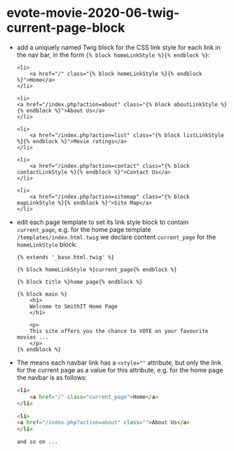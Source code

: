 # evote-movie-2020-06-twig-current-page-block

- add a uniquely named Twig block for the CSS link style for each link in the nav bar, in the form `{% block homeLinkStyle %}{% endblock %}`:
    
    ```twig
    <li>
        <a href="/" class="{% block homeLinkStyle %}{% endblock %}">Home</a>
    </li>
    
    <li>
    <a href="/index.php?action=about" class="{% block aboutLinkStyle %}{% endblock %}">About Us</a>
    </li>
    
    <li>
        <a href="/index.php?action=list" class="{% block listLinkStyle %}{% endblock %}">Movie ratings</a>
    </li>
    
    <li>
        <a href="/index.php?action=contact" class="{% block contactLinkStyle %}{% endblock %}">Contact Us</a>
    </li>
    
    <li>
        <a href="/index.php?action=sitemap" class="{% block mapLinkStyle %}{% endblock %}">Site Map</a>
    </li>
    ```
  
- edit each page template to set its link style block to contain `current_page`, e.g. for the home page template `/templates/index.html.twig` we declare content `current_page` for the `homeLinkStyle` block:

    ```twig
    {% extends '_base.html.twig' %}
    
    {% block homeLinkStyle %}current_page{% endblock %}
    
    {% block title %}home page{% endblock %}
    
    {% block main %}
        <h1>
        Welcome to SmithIT Home Page
        </h1>
    
        <p>
        This site offers you the chance to VOTE on your favourite movies ...
        </p>
    {% endblock %}
    ```

- The means each navbar link has a `<style=""` attribute, but only the link for the current page as a value for this attribute, e.g. for the home page the navbar is as follows:

    ```html
    <li>
        <a href="/" class="current_page">Home</a>
    </li>
    
    <li>
    <a href="/index.php?action=about" class="">About Us</a>
    </li>
    
    and so on ...
    ```